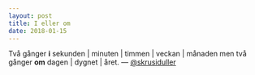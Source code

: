 ```yaml
---
layout: post
title: I eller om
date: 2018-01-15
---
```


Två gånger <strong>i</strong> sekunden \| minuten \| timmen \| veckan \| månaden men två gånger <strong>om</strong> dagen \| dygnet \| året. — <a href="http://twitter.com/skrusiduller">@skrusiduller</a>
